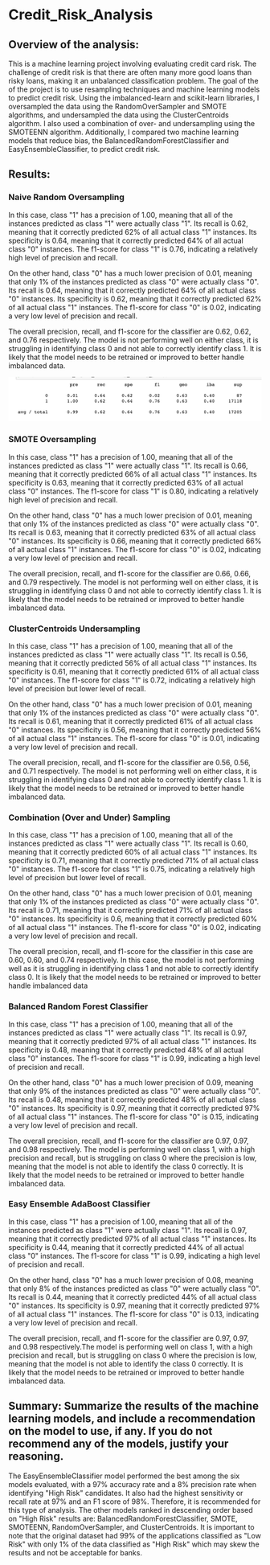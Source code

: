 # Credit_Risk_Analysis

## Overview of the analysis: 
This is a machine learning project involving evaluating credit card risk. The challenge of credit risk is that there are often many more good loans than risky loans, making it an unbalanced classification problem. The goal of the of the project is to use resampling techniques and machine learning models to predict credit risk. Using the imbalanced-learn and scikit-learn libraries, I oversampled the data using the RandomOverSampler and SMOTE algorithms, and undersampled the data using the ClusterCentroids algorithm. I also used a combination of over- and undersampling using the SMOTEENN algorithm. Additionally, I compared two machine learning models that reduce bias, the BalancedRandomForestClassifier and EasyEnsembleClassifier, to predict credit risk. 

## Results: 

### Naive Random Oversampling
In this case, class "1" has a precision of 1.00, meaning that all of the instances predicted as class "1" were actually class "1". Its recall is 0.62, meaning that it correctly predicted 62% of all actual class "1" instances. Its specificity is 0.64, meaning that it correctly predicted 64% of all actual class "0" instances. The f1-score for class "1" is 0.76, indicating a relatively high level of precision and recall.

On the other hand, class "0" has a much lower precision of 0.01, meaning that only 1% of the instances predicted as class "0" were actually class "0". Its recall is 0.64, meaning that it correctly predicted 64% of all actual class "0" instances. Its specificity is 0.62, meaning that it correctly predicted 62% of all actual class "1" instances. The f1-score for class "0" is 0.02, indicating a very low level of precision and recall.

The overall precision, recall, and f1-score for the classifier are 0.62, 0.62, and 0.76 respectively. The model is not performing well on either class, it is struggling in identifying class 0 and not able to correctly identify class 1. It is likely that the model needs to be retrained or improved to better handle imbalanced data.

![Test](/Resources/naive.png)

### SMOTE Oversampling
In this case, class "1" has a precision of 1.00, meaning that all of the instances predicted as class "1" were actually class "1". Its recall is 0.66, meaning that it correctly predicted 66% of all actual class "1" instances. Its specificity is 0.63, meaning that it correctly predicted 63% of all actual class "0" instances. The f1-score for class "1" is 0.80, indicating a relatively high level of precision and recall.

On the other hand, class "0" has a much lower precision of 0.01, meaning that only 1% of the instances predicted as class "0" were actually class "0". Its recall is 0.63, meaning that it correctly predicted 63% of all actual class "0" instances. Its specificity is 0.66, meaning that it correctly predicted 66% of all actual class "1" instances. The f1-score for class "0" is 0.02, indicating a very low level of precision and recall.

The overall precision, recall, and f1-score for the classifier are 0.66, 0.66, and 0.79 respectively. The model is not performing well on either class, it is struggling in identifying class 0 and not able to correctly identify class 1. It is likely that the model needs to be retrained or improved to better handle imbalanced data.

### ClusterCentroids Undersampling 
In this case, class "1" has a precision of 1.00, meaning that all of the instances predicted as class "1" were actually class "1". Its recall is 0.56, meaning that it correctly predicted 56% of all actual class "1" instances. Its specificity is 0.61, meaning that it correctly predicted 61% of all actual class "0" instances. The f1-score for class "1" is 0.72, indicating a relatively high level of precision but lower level of recall.

On the other hand, class "0" has a much lower precision of 0.01, meaning that only 1% of the instances predicted as class "0" were actually class "0". Its recall is 0.61, meaning that it correctly predicted 61% of all actual class "0" instances. Its specificity is 0.56, meaning that it correctly predicted 56% of all actual class "1" instances. The f1-score for class "0" is 0.01, indicating a very low level of precision and recall.

The overall precision, recall, and f1-score for the classifier are 0.56, 0.56, and 0.71 respectively. The model is not performing well on either class, it is struggling in identifying class 0 and not able to correctly identify class 1. It is likely that the model needs to be retrained or improved to better handle imbalanced data.

### Combination (Over and Under) Sampling
In this case, class "1" has a precision of 1.00, meaning that all of the instances predicted as class "1" were actually class "1". Its recall is 0.60, meaning that it correctly predicted 60% of all actual class "1" instances. Its specificity is 0.71, meaning that it correctly predicted 71% of all actual class "0" instances. The f1-score for class "1" is 0.75, indicating a relatively high level of precision but lower level of recall.

On the other hand, class "0" has a much lower precision of 0.01, meaning that only 1% of the instances predicted as class "0" were actually class "0". Its recall is 0.71, meaning that it correctly predicted 71% of all actual class "0" instances. Its specificity is 0.6, meaning that it correctly predicted 60% of all actual class "1" instances. The f1-score for class "0" is 0.02, indicating a very low level of precision and recall.

The overall precision, recall, and f1-score for the classifier in this case are 0.60, 0.60, and 0.74 respectively. In this case, the model is not performing well as it is struggling in identifying class 1 and not able to correctly identify class 0. It is likely that the model needs to be retrained or improved to better handle imbalanced data

### Balanced Random Forest Classifier
In this case, class "1" has a precision of 1.00, meaning that all of the instances predicted as class "1" were actually class "1". Its recall is 0.97, meaning that it correctly predicted 97% of all actual class "1" instances. Its specificity is 0.48, meaning that it correctly predicted 48% of all actual class "0" instances. The f1-score for class "1" is 0.99, indicating a high level of precision and recall.

On the other hand, class "0" has a much lower precision of 0.09, meaning that only 9% of the instances predicted as class "0" were actually class "0". Its recall is 0.48, meaning that it correctly predicted 48% of all actual class "0" instances. Its specificity is 0.97, meaning that it correctly predicted 97% of all actual class "1" instances. The f1-score for class "0" is 0.15, indicating a very low level of precision and recall.

The overall precision, recall, and f1-score for the classifier are 0.97, 0.97, and 0.98 respectively. The model is performing well on class 1, with a high precision and recall, but is struggling on class 0 where the precision is low, meaning that the model is not able to identify the class 0 correctly. It is likely that the model needs to be retrained or improved to better handle imbalanced data.

### Easy Ensemble AdaBoost Classifier
In this case, class "1" has a precision of 1.00, meaning that all of the instances predicted as class "1" were actually class "1". Its recall is 0.97, meaning that it correctly predicted 97% of all actual class "1" instances. Its specificity is 0.44, meaning that it correctly predicted 44% of all actual class "0" instances. The f1-score for class "1" is 0.99, indicating a high level of precision and recall.

On the other hand, class "0" has a much lower precision of 0.08, meaning that only 8% of the instances predicted as class "0" were actually class "0". Its recall is 0.44, meaning that it correctly predicted 44% of all actual class "0" instances. Its specificity is 0.97, meaning that it correctly predicted 97% of all actual class "1" instances. The f1-score for class "0" is 0.13, indicating a very low level of precision and recall.

The overall precision, recall, and f1-score for the classifier are 0.97, 0.97, and 0.98 respectively.The model is performing well on class 1, with a high precision and recall, but is struggling on class 0 where the precision is low, meaning that the model is not able to identify the class 0 correctly. It is likely that the model needs to be retrained or improved to better handle imbalanced data.

## Summary: Summarize the results of the machine learning models, and include a recommendation on the model to use, if any. If you do not recommend any of the models, justify your reasoning.
The EasyEnsembleClassifier model performed the best among the six models evaluated, with a 97% accuracy rate and a 8% precision rate when identifying "High Risk" candidates. It also had the highest sensitivity or recall rate at 97%  and an F1 score of 98%. Therefore, it is recommended for this type of analysis. The other models ranked in descending order based on "High Risk" results are: BalancedRandomForestClassifier, SMOTE, SMOTEENN, RandomOverSampler, and ClusterCentroids. It is important to note that the original dataset had 99% of the applications classified as "Low Risk" with only 1% of the data classified as "High Risk" which may skew the results and not be acceptable for banks.




